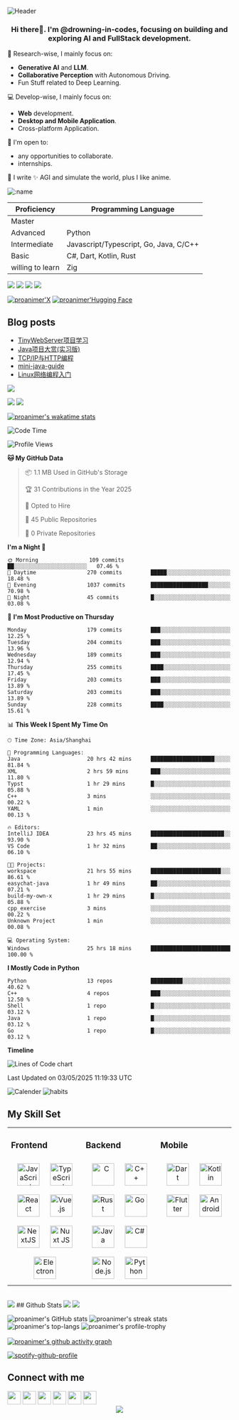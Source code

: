 
![Header](./github-header-image.png)


### <div align="center">Hi there👋. I'm @drowning-in-codes, focusing on building and exploring AI and FullStack development.</div>  

🏫 Research-wise, I mainly focus on:
- **Generative AI** and **LLM**.
- **Collaborative Perception** with Autonomous Driving.
- Fun Stuff related to Deep Learning.

💻 Develop-wise, I mainly focus on: 
- **Web** development.  
- **Desktop and Mobile Application**.
- Cross-platform Application.

👐 I'm open to:
- any opportunities to collaborate.
- internships.

🍙 I write 
✨ AGI and simulate the world, plus I like anime.  
  
![:name](https://count.getloli.com/get/@:proanimer.github.readme)

 | Proficiency | Programming Language |
|--------------|------|
| Master       |  |
| Advanced      | Python |
| Intermediate         | Javascript/Typescript, Go, Java, C/C++   |
| Basic         | C#, Dart, Kotlin, Rust  |
| willing to learn         |  Zig  |
<div>
  <a href="http://sekyoro.top"><img src="https://img.shields.io/badge/Blog-sekyoro.top-brightgreen" /></a>
  <a href="http://www.proanimer.com"><img src="https://img.shields.io/badge/website-proanimer.com-blue" /></a>
  <pciture> <img src="https://stats.justsong.cn/api//website/?url=http://www.sekyoro.top/&style=flat&logo=Hexo"> <img src="https://komarev.com/ghpvc/?username=drowning-in-codes&&style=flat-square"  /></pciture>
  
  [![proanimer'X](https://img.shields.io/badge/proanimer'X-%23000000.svg?logo=X&logoColor=white)](https://x.com/proanimer)
  [![proanimer'Hugging Face](https://img.shields.io/badge/proanimer'Hugging%20Face-FFD21E?logo=huggingface&logoColor=000)](https://huggingface.co/proanimer)
</div>

## Blog posts
<!-- BLOG-POST-LIST:START -->
- [TinyWebServer项目学习](https://www.sekyoro.top/2025/03/20/TinyHttpServer%E9%A1%B9%E7%9B%AE%E5%AD%A6%E4%B9%A0/)
- [Java项目大赏&lpar;实习版&rpar;](https://www.sekyoro.top/2025/03/20/Java%E9%A1%B9%E7%9B%AE%E5%A4%A7%E8%B5%8F-%E5%AE%9E%E4%B9%A0%E7%89%88/)
- [TCP/IP与HTTP编程](https://www.sekyoro.top/2025/03/12/TCP-IP%E4%B8%8EHTTP%E7%BC%96%E7%A8%8B/)
- [mini-java-guide](https://www.sekyoro.top/2025/03/09/mini-java-guide/)
- [Linux网络编程入门](https://www.sekyoro.top/2025/02/27/Linux%E7%BD%91%E7%BB%9C%E7%BC%96%E7%A8%8B%E5%85%A5%E9%97%A8/)
<!-- BLOG-POST-LIST:END -->

<pciture><img src="./github-metrics.svg"/></pciture>
<br/> 

<picture><img src="./ayanami.png"/></picture>
<picture><img src="./metrics.plugin.anilist.svg"/></picture>

[![proanimer's wakatime stats](https://github-readme-stats.vercel.app/api/wakatime?username=proanimer&range=last_7_days)](https://github.com/drowning-in-codes/drowning-in-codes)

<!--START_SECTION:waka-->
![Code Time](http://img.shields.io/badge/Code%20Time-2%2C402%20hrs%2034%20mins-blue)

![Profile Views](http://img.shields.io/badge/Profile%20Views-5-blue)

**🐱 My GitHub Data** 

> 📦 1.1 MB Used in GitHub's Storage 
 > 
> 🏆 31 Contributions in the Year 2025
 > 
> 💼 Opted to Hire
 > 
> 📜 45 Public Repositories 
 > 
> 🔑 0 Private Repositories 
 > 
**I'm a Night 🦉** 

```text
🌞 Morning                109 commits         ██░░░░░░░░░░░░░░░░░░░░░░░   07.46 % 
🌆 Daytime                270 commits         █████░░░░░░░░░░░░░░░░░░░░   18.48 % 
🌃 Evening                1037 commits        ██████████████████░░░░░░░   70.98 % 
🌙 Night                  45 commits          █░░░░░░░░░░░░░░░░░░░░░░░░   03.08 % 
```
📅 **I'm Most Productive on Thursday** 

```text
Monday                   179 commits         ███░░░░░░░░░░░░░░░░░░░░░░   12.25 % 
Tuesday                  204 commits         ███░░░░░░░░░░░░░░░░░░░░░░   13.96 % 
Wednesday                189 commits         ███░░░░░░░░░░░░░░░░░░░░░░   12.94 % 
Thursday                 255 commits         ████░░░░░░░░░░░░░░░░░░░░░   17.45 % 
Friday                   203 commits         ███░░░░░░░░░░░░░░░░░░░░░░   13.89 % 
Saturday                 203 commits         ███░░░░░░░░░░░░░░░░░░░░░░   13.89 % 
Sunday                   228 commits         ████░░░░░░░░░░░░░░░░░░░░░   15.61 % 
```


📊 **This Week I Spent My Time On** 

```text
🕑︎ Time Zone: Asia/Shanghai

💬 Programming Languages: 
Java                     20 hrs 42 mins      ████████████████████░░░░░   81.84 % 
XML                      2 hrs 59 mins       ███░░░░░░░░░░░░░░░░░░░░░░   11.80 % 
Typst                    1 hr 29 mins        █░░░░░░░░░░░░░░░░░░░░░░░░   05.88 % 
C++                      3 mins              ░░░░░░░░░░░░░░░░░░░░░░░░░   00.22 % 
YAML                     1 min               ░░░░░░░░░░░░░░░░░░░░░░░░░   00.13 % 

🔥 Editors: 
IntelliJ IDEA            23 hrs 45 mins      ███████████████████████░░   93.90 % 
VS Code                  1 hr 32 mins        ██░░░░░░░░░░░░░░░░░░░░░░░   06.10 % 

🐱‍💻 Projects: 
workspace                21 hrs 55 mins      ██████████████████████░░░   86.61 % 
easychat-java            1 hr 49 mins        ██░░░░░░░░░░░░░░░░░░░░░░░   07.21 % 
build-my-own-x           1 hr 29 mins        █░░░░░░░░░░░░░░░░░░░░░░░░   05.88 % 
cpp_exercise             3 mins              ░░░░░░░░░░░░░░░░░░░░░░░░░   00.22 % 
Unknown Project          1 min               ░░░░░░░░░░░░░░░░░░░░░░░░░   00.08 % 

💻 Operating System: 
Windows                  25 hrs 18 mins      █████████████████████████   100.00 % 
```

**I Mostly Code in Python** 

```text
Python                   13 repos            ██████████░░░░░░░░░░░░░░░   40.62 % 
C++                      4 repos             ███░░░░░░░░░░░░░░░░░░░░░░   12.50 % 
Shell                    1 repo              █░░░░░░░░░░░░░░░░░░░░░░░░   03.12 % 
Java                     1 repo              █░░░░░░░░░░░░░░░░░░░░░░░░   03.12 % 
Go                       1 repo              █░░░░░░░░░░░░░░░░░░░░░░░░   03.12 % 
```



**Timeline**

![Lines of Code chart](https://raw.githubusercontent.com/drowning-in-codes/drowning-in-codes/main/assets/bar_graph.png)


 Last Updated on 03/05/2025 11:19:33 UTC
<!--END_SECTION:waka-->

![Calender](./metrics.plugin.calendar.svg)
![habits](././metrics.plugin.habits.facts.svg)


## My Skill Set  
<table><tr><td valign="top" width="33%">

### Frontend  
<div align="center">  
<a href="https://www.javascript.com/" target="_blank"><img style="margin: 10px" src="https://profilinator.rishav.dev/skills-assets/javascript-original.svg" alt="JavaScript" height="50" /></a>
<a href="https://www.typescriptlang.org/" target="_blank"><img style="margin: 10px" src="https://profilinator.rishav.dev/skills-assets/typescript-original.svg" alt="TypeScript" height="50" /></a>  
<a href="https://reactjs.org/" target="_blank"><img style="margin: 10px" src="https://profilinator.rishav.dev/skills-assets/react-original-wordmark.svg" alt="React" height="50" /></a>  
<a href="https://vuejs.org/" target="_blank"><img style="margin: 10px" src="https://profilinator.rishav.dev/skills-assets/vuejs-original-wordmark.svg" alt="Vue.js" height="50" /></a>
<a href="https://nextjs.org/" target="_blank"><img style="margin: 10px" src="https://profilinator.rishav.dev/skills-assets/nextjs.png" alt="NextJS" height="50" /></a>  
<a href="https://nuxtjs.org/" target="_blank"><img style="margin: 10px" src="https://profilinator.rishav.dev/skills-assets/nuxt.png" alt="Nuxt JS" height="50" /></a>
<a href="https://www.electronjs.org/" target="_blank"><img style="margin: 10px" src="https://profilinator.rishav.dev/skills-assets/electron-original.svg" alt="Electron" height="50" /></a> 
</div>

</td><td valign="top" width="33%">

### Backend  
<div align="center">  
<a href="https://www.cprogramming.com/" target="_blank"><img style="margin: 10px" src="https://profilinator.rishav.dev/skills-assets/c-original.svg" alt="C" height="50" /></a>  
<a href="https://www.cplusplus.com/" target="_blank"><img style="margin: 10px" src="https://profilinator.rishav.dev/skills-assets/cplusplus-original.svg" alt="C++" height="50" /></a>
<a href="https://www.rust-lang.org/" target="_blank"><img style="margin: 10px" src="https://profilinator.rishav.dev/skills-assets/rust-plain.svg" alt="Rust" height="50" /></a> 
<a href="https://go.dev/" target="_blank"><img style="margin: 10px" src="https://profilinator.rishav.dev/skills-assets/go-original.svg" alt="Go" height="50" /></a> 
<a href="https://www.java.com/" target="_blank"><img style="margin: 10px" src="https://profilinator.rishav.dev/skills-assets/java-original-wordmark.svg" alt="Java" height="50" /></a> 
<a href="https://docs.microsoft.com/en-us/dotnet/csharp/" target="_blank"><img style="margin: 10px" src="https://profilinator.rishav.dev/skills-assets/csharp-original.svg" alt="C#" height="50" /></a>  
<a href="https://nodejs.org/" target="_blank"><img style="margin: 10px" src="https://profilinator.rishav.dev/skills-assets/nodejs-original-wordmark.svg" alt="Node.js" height="50" /></a> 
<a href="https://www.python.org/" target="_blank"><img style="margin: 10px" src="https://profilinator.rishav.dev/skills-assets/python-original.svg" alt="Python" height="50" /></a>  
</div>
</td><td valign="top" width="33%">

### Mobile  
<div align="center">  
<a href="https://dart.dev/" target="_blank"><img style="margin: 10px" src="https://profilinator.rishav.dev/skills-assets/dartlang-icon.svg" alt="Dart" height="50" /></a> 
<a href="https://kotlinlang.org/" target="_blank"><img style="margin: 10px" src="https://profilinator.rishav.dev/skills-assets/kotlinlang-icon.svg" alt="Kotlin" height="50" /></a>
<a href="https://flutter.dev/" target="_blank"><img style="margin: 10px" src="https://profilinator.rishav.dev/skills-assets/flutterio-icon.svg" alt="Flutter" height="50" /></a>    
<a href="https://www.android.com/intl/en_in/" target="_blank"><img style="margin: 10px" src="https://profilinator.rishav.dev/skills-assets/android-original-wordmark.svg" alt="Android" height="50" /></a>
</div>

</td></tr></table>  
<br/>  
<picture>
  <img src="./metrics.plugin.contributors.contributions.svg"/>
</picture>
## Github Stats  
<picture>
  <img src="./metrics.plugin.stars.svg"/>
</picture>
<picture>
  <img src="./metrics.plugin.topics.icons.svg"/>
</picture>

![proanimer's GitHub stats](https://github-readme-stats.vercel.app/api?username=drowning-in-codes&show_icons=true&count_private=true&hide_border=true&theme=tokyonight)
![proanimer's streak stats](https://github-readme-streak-stats.herokuapp.com/?user=drowning-in-codes)
<br/>
![proanimer's top-langs](https://github-readme-stats.vercel.app/api/top-langs/?username=drowning-in-codes&hide_border=true)
![proanimer's profile-trophy](https://github-profile-trophy.vercel.app/?username=drowning-in-codes)
<br/>  
[![proanimer's github activity graph](https://github-readme-activity-graph.vercel.app/graph?username=drowning-in-codes&theme=dracula)](https://github.com/ashutosh00710/github-readme-activity-graph)
<br/> 

[![spotify-github-profile](https://spotify-github-profile.kittinanx.com/api/view?uid=i5xl3kzlvei96gtnf2ukn0yuu&cover_image=true&theme=default&show_offline=false&background_color=121212&interchange=false&bar_color=53b14f&bar_color_cover=false)](https://spotify-github-profile.kittinanx.com/api/view?uid=i5xl3kzlvei96gtnf2ukn0yuu&redirect=true)


## Connect with me  
<div align="left">
<a href="mailto:bukalala174@gmail.com" style="text-decoration:none" target="_blank">
  <img height="30" src = "https://img.shields.io/badge/gmail-c14438?&style=for-the-badge&logo=gmail&logoColor=white">
</a>

<a href="https://sekyoro.top/" style="text-decoration:none" target="_blank">
  <img height="30" src = "https://img.shields.io/badge/blog-00d2ff?&style=for-the-badge&logo=hexo&logoColor=white">
</a>
  
<a href="https://proanimer.com/" style="text-decoration:none" target="_blank">
  <img height="30" src = "https://img.shields.io/badge/website-D3959B?&style=for-the-badge&logo=wordpress&logoColor=white">
</a>
  
<a href="https://www.linkedin.com/in/proanimer" style="text-decoration:none" target="_blank">
  <img height="30" src="https://img.shields.io/badge/linkedin-blue.svg?&style=for-the-badge&logo=linkedin&logoColor=white" />
</a>
  
<a href="https://github.com/drowning-in-codes" style="text-decoration:none" target="_blank">
  <img height="30" src="https://img.shields.io/badge/Github-grey.svg?&style=for-the-badge&logo=Github&logoColor=white" />
</a>
  
<a href="https://x.com/proanimer" style="text-decoration:none" target="_blank">
  <img height="30" src = "https://img.shields.io/badge/Twitter-000.svg?&style=for-the-badge&logo=X&logoColor=white">
</a>
</div>  
<div align="center">
  <a href="https://www.buymeacoffee.com/bukalala172" target="_blank" style="display: inline-block;">
       <img  src="https://img.shields.io/badge/Donate-Buy%20Me%20A%20Coffee-orange.svg?style=flat-square&logo=buymeacoffee" align="center"/>
      </a>
</div>
<br />


